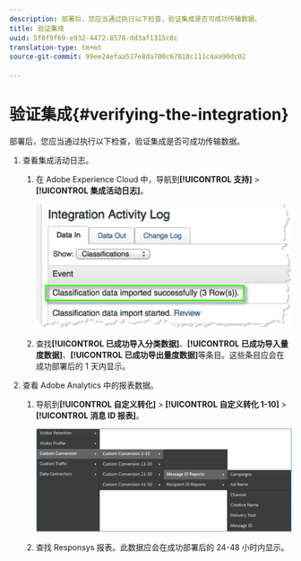 ```yaml
---
description: 部署后，您应当通过执行以下检查，验证集成是否可成功传输数据。
title: 验证集成
uuid: 5f0f9f69-e932-4472-8578-dd3af1315c0c
translation-type: tm+mt
source-git-commit: 99ee24efaa517e8da700c67818c111c4aa90dc02

---
```



# 验证集成{#verifying-the-integration}

部署后，您应当通过执行以下检查，验证集成是否可成功传输数据。

1. 查看集成活动日志。
   1. 在 Adobe Experience Cloud 中，导航到&#x200B;**[!UICONTROL 支持]** > **[!UICONTROL 集成活动日志]**。

      ![](assets/integration_activity_log.png)

   1. 查找&#x200B;**[!UICONTROL 已成功导入分类数据]**、**[!UICONTROL 已成功导入量度数据]**、**[!UICONTROL 已成功导出量度数据]**&#x200B;等条目。这些条目应会在成功部署后的 1 天内显示。
1. 查看 Adobe Analytics 中的报表数据。

   1. 导航到&#x200B;**[!UICONTROL 自定义转化]** > **[!UICONTROL 自定义转化 1-10]** > **[!UICONTROL 消息 ID 报表]**。

      ![](assets/reporting.png)

   1. 查找 Responsys 报表。此数据应会在成功部署后的 24-48 小时内显示。
